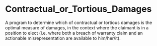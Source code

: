 # Contractual_or_Tortious_Damages
A program to determine which of contractual or tortious damages is the optimal measure of damages, in the context where the claimant is in a position to elect (i.e. where both a breach of warranty claim and an actionable misrepresentation are available to him/her/it).
